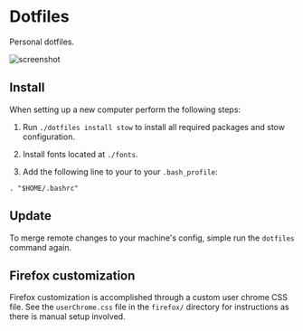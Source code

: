 # Dotfiles

Personal dotfiles.

![screenshot](https://raw.github.com/CrisFeo/dotfiles/master/screenshot.png)


## Install

When setting up a new computer perform the following steps:

1. Run `./dotfiles install stow` to install all required packages and stow
   configuration.

2. Install fonts located at `./fonts`.

3. Add the following line to your to your `.bash_profile`:

```
. "$HOME/.bashrc"
```

## Update

To merge remote changes to your machine's config, simple run the `dotfiles`
command again.

## Firefox customization

Firefox customization is accomplished through a custom user chrome CSS file. See
the `userChrome.css` file in the `firefox/` directory for instructions as there
is manual setup involved.

